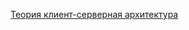 [Теория клиент-серверная архитектура](https://docs.google.com/document/d/1qV4zEDnvVBaDUC16ZLpgrHQmyBZc5v8rR3is6qAVbl0/edit?usp=drive_link)
